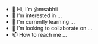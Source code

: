 - 👋 Hi, I’m @msabhii
- 👀 I’m interested in ...
- 🌱 I’m currently learning ...
- 💞️ I’m looking to collaborate on ...
- 📫 How to reach me ...

<!---
msabhii/msabhii is a ✨ special ✨ repository because its `README.md` (this file) appears on your GitHub profile.
You can click the Preview link to take a look at your changes.
--->
